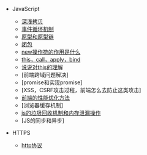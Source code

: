 - JavaScript
  - [深浅拷贝](js/copy.md)
  - [事件循环机制](closure.md)
  - [原型和原型链](prototype.md)
  - [闭包](bibao.md)
  - [new操作符的作用是什么](new.md)
  - [this，call，apply，bind](thiscall.md)
  - [说说对this的理解](this.md)
  - [前端跨域问题解决]
  - [promise和实现promise]
  - [XSS，CSRF攻击过程，前端怎么去防止这类攻击]
  - [前端的性能优化方法](optimize.md)
  - [浏览器缓存机制]
  - [js的垃圾回收机制和内存泄漏操作](collection.md)
  - [JS的同步和异步]


- HTTPS
  - [http协议](http.md)